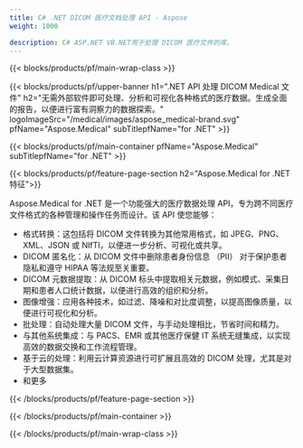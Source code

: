 ```yaml
---
title: C# .NET DICOM 医疗文档处理 API - Aspose 
weight: 1000

description: C# ASP.NET VB.NET用于处理 DICOM 医疗文件的库。 
---
```


{{< blocks/products/pf/main-wrap-class >}}

{{< blocks/products/pf/upper-banner h1=".NET API 处理 DICOM Medical 文件" h2="无需外部软件即可处理、分析和可视化各种格式的医疗数据。生成全面的报告，以便进行富有洞察力的数据探索。" logoImageSrc="/medical/images/aspose_medical-brand.svg" pfName="Aspose.Medical" subTitlepfName="for .NET" >}}

{{< blocks/products/pf/main-container pfName="Aspose.Medical" subTitlepfName="for .NET" >}}

{{< blocks/products/pf/feature-page-section h2="Aspose.Medical for .NET 特征">}}

<p>Aspose.Medical for .NET 是一个功能强大的医疗数据处理 API，专为跨不同医疗文件格式的各种管理和操作任务而设计。该 API 使您能够：</p>

<ul>
<li>格式转换：这包括将 DICOM 文件转换为其他常用格式，如 JPEG、PNG、XML、JSON 或 NIfTI，以便进一步分析、可视化或共享。</li>
<li>DICOM 匿名化：从 DICOM 文件中删除患者身份信息 （PII） 对于保护患者隐私和遵守 HIPAA 等法规至关重要。</li>
<li>DICOM 元数据提取：从 DICOM 标头中提取相关元数据，例如模式、采集日期和患者人口统计数据，以便进行高效的组织和分析。</li>
<li>图像增强：应用各种技术，如过滤、降噪和对比度调整，以提高图像质量，以便进行可视化和分析。</li>
<li>批处理：自动处理大量 DICOM 文件，与手动处理相比，节省时间和精力。</li>
<li>与其他系统集成：与 PACS、EMR 或其他医疗保健 IT 系统无缝集成，以实现高效的数据交换和工作流程管理。</li>
<li>基于云的处理：利用云计算资源进行可扩展且高效的 DICOM 处理，尤其是对于大型数据集。</li>
<li>和更多</li>
</ul>

{{< /blocks/products/pf/feature-page-section >}}

{{< /blocks/products/pf/main-container >}}

{{< /blocks/products/pf/main-wrap-class >}}